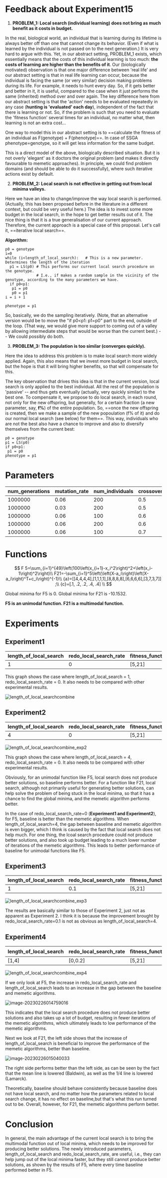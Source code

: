 # Feedback about Experiment15

1) **PROBLEM_1: Local search (individual learning) does not bring as much benefit as it costs in budget.** 

In the real, biological world, an individual that is learning during its lifetime is always better off than one that cannot change its behavior. (Even if what is learned by the individual is not passed on to the next generation.) It is very hard to argue with this. Yet, in our abstract setting, PROBLEM_1 exists, which essentially means that the costs of this individual learning is too much: **the costs of learning are higher than the benefits of it**. Our (biologically motivated) observation is that one major difference between 'real life' and our abstract setting is that in real life learning can occur, because the individual is facing the same (or very similar) decision making problems during its life. For example, it needs to hunt every day. So, if it gets better and better in it, it is useful, compared to the case when it just performs the same (inherited) method over and over again. The key difference here from our abstract setting is that the 'action' needs to be evaluated repeatedly in any case (**hunting is 'evaluated' each day**), independent of the fact that there is learning or not. So, if the problem is such that you need to evaluate the 'fitness function' several times for an individual, no matter what, then learning is not an extra cost...

One way to model this in our abstract setting is to ==calculate the fitness of an individual as F(genotype) + F(phenotype)==. In case of SSGA phenotype=genotype, so it will get less information for the same budget.

This is a direct model of the above, biologically described situation. But it is not overly 'elegant' as it doctors the original problem (and makes it directly favourable to memetic approaches). In principle, we could find problem domains (and should be able to do it successfully), where such iterative actions exist by default.

2) **PROBLEM_2: Local search is not effective in getting out from local minima valleys.** 

Here we have an idea to change/improve the way local search is performed. (Actually, this has been proposed before in the literature in a different context, but could be very useful here.) The idea is to invest some more budget in the local search, in the hope to get better results out of it. The nice thing is that it is a true generalisation of our current approach. Therefore, the current approach is a special case of this proposal. Let's call it, ==iterative local search==.

**Algorithm:**

```
p0 = genotype
i=0
while (i<length_of_local_search):   # This is a new parameter. Determines the length of the iteration
  p1 = LS(p0) # This performs our current local search procedure on the genotype. 
              # I.e., if makes a random sample in the vicinity of the genotype, according to the many parameters we have.
  if p0<p1:  
   p1 = p0  
   p0 = p1
i = i + 1

phenotype = p1
```

So, basically, we do the sampling iteratively. (Note, that an alternative version would be to move the "if p0<p1: p1=p0" part to the end, outside of the loop. (That way, we would give more support to coming out of a valley by allowing intermediate steps that would be worse than the current best.)  -- We could possibly do both. 

3) **PROBLEM_3: The population is too similar (converges quickly).**

Here the idea to address this problem is to make local search more widely applied. Again, this also means that we invest more budget in local search, but the hope is that it will bring higher benefits, so that will compensate for this.

The key observation that drives this idea is that in the current version, local search is only applied to the best individual. All the rest of the population is 'passive' -- and thus gets eventually (actually, very quickly similar) to the best one. To compensate it, we propose to do local search, in each round, not only for the new offspring, but generally, for a certain fraction (a new parameter, say, **f%**) of the entire population. So, ==once the new offspring is created, then we make a sample of the new popoulation (f% of it) and do our normal local search (see below) for them==. This way, individuals who are not the best also have a chance to improve and also to diversify themselves from the current best:

```
p0 = genotype
p1 = LS(p0)
if p0<p1:
 p1 = p0
phenotype = p1
```

# Parameters

| num_generations | mutation_rate | num_individuals | crossover_rate | mutation_type | crossover_type          | local_search_rate | local_search_type | search_radius | threshold | dimensions | gg   | selection_method      |
| --------------- | ------------- | --------------- | -------------- | ------------- | ----------------------- | ----------------- | ----------------- | ------------- | --------- | ---------- | ---- | --------------------- |
| 1000000         | 0.06          | 200             | 0.5            | Normal        | Probabilistic_crossover | 0.5               | Uniform           | 0.05          | 0.0001    | 100        | 0.05 | sorted_selection_part |
| 1000000         | 0.03          | 200             | 0.5            | Normal        | Probabilistic_crossover | 0.5               | Uniform           | 0.05          | 0.0001    | 100        | 0.05 | sorted_selection_part |
| 1000000         | 0.06          | 100             | 0.6            | Normal        | Probabilistic_crossover | 0.5               | Uniform           | 0.05          | 0.0001    | 100        | 0.05 | sorted_selection_part |
| 1000000         | 0.06          | 200             | 0.6            | Normal        | Probabilistic_crossover | 0.5               | Uniform           | 0.05          | 0.0001    | 100        | 0.05 | sorted_selection_part |
| 1000000         | 0.06          | 100             | 0.7            | Normal        | Probabilistic_crossover | 0.5               | Uniform           | 0.05          | 0.0001    | 100        | 0.05 | sorted_selection_part |

# Functions

$$
F 5=\sum_{i=1}^{49}\left(100\left(x_{i+1}-x_i^2\right)^2+\left(x_i-1\right)^2\right)\\
F21=-\sum_{i=1}^5\left(\left(X-a_i\right)\left(X-a_i\right)^T+c_i\right)^{-1}\\
{a}=[[4,4,4,4],[1,1,1,1],[8,8,8,8],[6,6,6,6],[3,7,3,7]] ;\\
{c}=[.1, .2, .2, .4, .4] \\
$$


Global minima for F5 is 0. Global minima for F21 is -10.1532.

**F5 is an unimodal function. F21 is a multimodal function.**

# Experiments

## Experiment1

| length_of_local_search | redo_local_search_rate | fitness_function | algorithm                        | Fitness                  |
| ---------------------- | ---------------------- | ---------------- | -------------------------------- | ------------------------ |
| 1                      | 0                      | [5,21]           | ["Baseline","Lamarck","Baldwin"] | f(genotype)+f(phenotype) |

This graph shows the case where length_of_local_search = 1, redo_local_search_rate = 0. It also needs to be compared with other experimental results.

![length_of_local_searchcombine](length_of_local_searchcombine_exp1.png)

## Experiment2

| length_of_local_search | redo_local_search_rate | fitness_function | algorithm                        | Fitness      |
| ---------------------- | ---------------------- | ---------------- | -------------------------------- | ------------ |
| 4                      | 0                      | [5,21]           | ["Baseline","Lamarck","Baldwin"] | f(phenotype) |

![length_of_local_searchcombine_exp2](length_of_local_searchcombine_exp2.png)

This graph shows the case where length_of_local_search = 4, redo_local_search_rate = 0. It also needs to be compared with other experimental results.

Obviously, for an unimodal function like F5, local search does not produce better solutions, so baseline performs better. For a function like F21, local search, although not primarily useful for generating better solutions, can help solve the problem of being stuck in the local minima, so that it has a chance to find the global minima, and the memetic algorithm performs better.

In the case of redo_local_search_rate=0 (**Experiment1 and Experiment2**), for F5, baseline is better than the memetic algorithms. When length_of_local_search=4, the gap between baseline and memetic algorithm is even bigger, which I think is caused by the fact that local search does not help much. For one thing, the lcoal search procedure could not produce better solutions, and also took up budget leading to a much lower number of iterations of the memetic algorithms. This leads to better performance of baseline for unimodal functions like F5.

## Experiment3

| length_of_local_search | redo_local_search_rate | fitness_function | algorithm                        | Fitness      |
| ---------------------- | ---------------------- | ---------------- | -------------------------------- | ------------ |
| 1                      | 0.1                    | [5,21]           | ["Baseline","Lamarck","Baldwin"] | f(phenotype) |

![length_of_local_searchcombine_exp3](length_of_local_searchcombine_exp3.png)

The results are basically similar to those of Experiment 2, just not as apparent as Experiment 2.
I think it is because the improvement brought by redo_local_search_rate=0.1 is not as obvious as length_of_local_search=4.

## Experiment4

| length_of_local_search | redo_local_search_rate | fitness_function | algorithm                        | Fitness【                |
| ---------------------- | ---------------------- | ---------------- | -------------------------------- | ------------------------ |
| [1,4]                  | [0,0.2]                | [5,21]           | ["Baseline","Lamarck","Baldwin"] | f(genotype)+f(phenotype) |

![length_of_local_searchcombine_exp4](length_of_local_searchcombine_exp4.png)

If we only look at F5, the increase in redo_local_search_rate and length_of_local_search leads to an increase in the gap between the baseline and memetic algorithms.

![image-20230226014759016](image-20230226014759016.png)

This indicates that the local search procedure does not produce better solutions and also takes up a lot of budget, resulting in fewer iterations of the memetic algorithms, which ultimately leads to low performance of the memetic algorithms.

Next we look at F21, the left side shows that the increase of length_of_local_search is beneficial to improve the performance of the memetic algorithms, better than baseline.

![image-20230226015040033](image-20230226015040033.png)

The right side performs better than the left side, as can be seen by the fact that the mean line is lowered (Baldwin), as well as the 1/4 line is lowered (Lamarck).

Theoretically, baseline should behave consistently because baseline does not have local search, and no matter how the parameters related to local search change, it has no effect on baseline,but that's what this run turned out to be. Overall, however, for F21, the memetic algorithms perform better.

# Conclusion

In general, the main advantage of the current local search is to bring the multimodal function out of local minima, which needs to be improved for producing better solutions. The newly introduced parameters, length_of_local_search and redo_local_search_rate, are useful, i.e., they can help jump out of the local minima faster, but they still cannot produce better solutions, as shown by the results of F5, where every time baseline performed better in F5.
